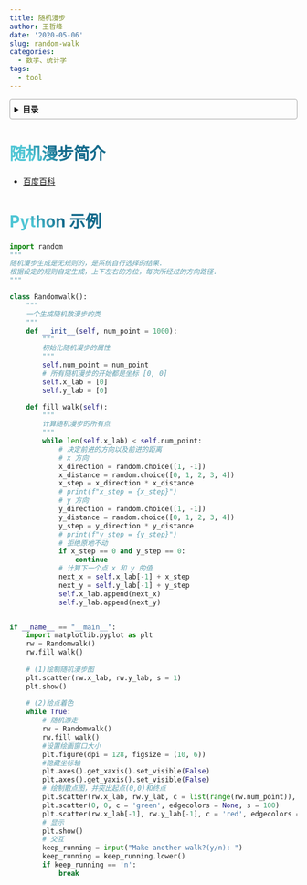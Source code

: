 ```yaml
---
title: 随机漫步
author: 王哲峰
date: '2020-05-06'
slug: random-walk
categories:
  - 数学、统计学
tags:
  - tool
---
```




<style>
h1 {
  background-color: #2B90B6;
  background-image: linear-gradient(45deg, #4EC5D4 10%, #146b8c 20%);
  background-size: 100%;
  -webkit-background-clip: text;
  -moz-background-clip: text;
  -webkit-text-fill-color: transparent;
  -moz-text-fill-color: transparent;
}
h2 {
  background-color: #2B90B6;
  background-image: linear-gradient(45deg, #4EC5D4 10%, #146b8c 20%);
  background-size: 100%;
  -webkit-background-clip: text;
  -moz-background-clip: text;
  -webkit-text-fill-color: transparent;
  -moz-text-fill-color: transparent;
}

details {
    border: 1px solid #aaa;
    border-radius: 4px;
    padding: .5em .5em 0;
}

summary {
    font-weight: bold;
    margin: -.5em -.5em 0;
    padding: .5em;
}

details[open] {
    padding: .5em;
}

details[open] summary {
    border-bottom: 1px solid #aaa;
    margin-bottom: .5em;
}
</style>


<details><summary>目录</summary><p>

- [随机漫步简介](#随机漫步简介)
- [Python 示例](#python-示例)
</p></details><p></p>




# 随机漫步简介

- [百度百科](https://baike.baidu.com/item/%E9%9A%8F%E6%9C%BA%E6%B8%B8%E8%B5%B0/1674146?fromtitle=%E9%9A%8F%E6%9C%BA%E6%BC%AB%E6%AD%A5&fromid=15578433&fr=aladdin)

# Python 示例

```python
import random
"""
随机漫步生成是无规则的，是系统自行选择的结果.
根据设定的规则自定生成，上下左右的方位，每次所经过的方向路径.
"""

class Randomwalk():
    """
    一个生成随机数漫步的类
    """
    def __init__(self, num_point = 1000):
        """
        初始化随机漫步的属性
        """
        self.num_point = num_point
        # 所有随机漫步的开始都是坐标 [0, 0]
        self.x_lab = [0]
        self.y_lab = [0]

    def fill_walk(self):
        """
        计算随机漫步的所有点
        """
        while len(self.x_lab) < self.num_point:
            # 决定前进的方向以及前进的距离
            # x 方向
            x_direction = random.choice([1, -1])
            x_distance = random.choice([0, 1, 2, 3, 4])
            x_step = x_direction * x_distance
            # print(f"x_step = {x_step}")
            # y 方向
            y_direction = random.choice([1, -1])
            y_distance = random.choice([0, 1, 2, 3, 4])
            y_step = y_direction * y_distance
            # print(f"y_step = {y_step}")
            # 拒绝原地不动
            if x_step == 0 and y_step == 0:
                continue
            # 计算下一个点 x 和 y 的值
            next_x = self.x_lab[-1] + x_step
            next_y = self.y_lab[-1] + y_step
            self.x_lab.append(next_x)
            self.y_lab.append(next_y)


if __name__ == "__main__":
    import matplotlib.pyplot as plt
    rw = Randomwalk()
    rw.fill_walk()
    
    # (1)绘制随机漫步图
    plt.scatter(rw.x_lab, rw.y_lab, s = 1)
    plt.show()
    
    # (2)给点着色
    while True:
        # 随机游走
        rw = Randomwalk()
        rw.fill_walk()
        #设置绘画窗口大小
        plt.figure(dpi = 128, figsize = (10, 6))
        #隐藏坐标轴
        plt.axes().get_xaxis().set_visible(False)
        plt.axes().get_yaxis().set_visible(False)
        # 绘制散点图，并突出起点(0,0)和终点
        plt.scatter(rw.x_lab, rw.y_lab, c = list(range(rw.num_point)), cmap = plt.cm.YlOrBr, edgecolors = None, s = 15)
        plt.scatter(0, 0, c = 'green', edgecolors = None, s = 100)
        plt.scatter(rw.x_lab[-1], rw.y_lab[-1], c = 'red', edgecolors = None, s = 100)
        # 显示
        plt.show()
        # 交互
        keep_running = input("Make another walk?(y/n): ")
        keep_running = keep_running.lower()
        if keep_running == 'n':
            break
```